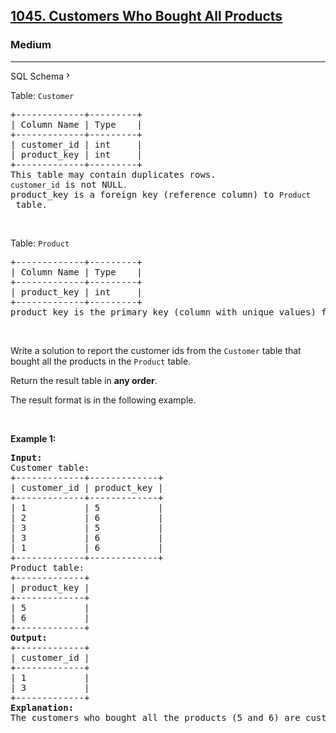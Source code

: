 <h2><a href="https://leetcode.com/problems/customers-who-bought-all-products/">1045. Customers Who Bought All Products</a></h2><h3>Medium</h3><hr><div class="sql-schema-wrapper__3VBi" style="user-select: auto;"><a class="sql-schema-link__3cEg" style="user-select: auto;">SQL Schema<svg viewBox="0 0 24 24" width="1em" height="1em" class="icon__1Md2" style="user-select: auto;"><path fill-rule="evenodd" d="M10 6L8.59 7.41 13.17 12l-4.58 4.59L10 18l6-6z" style="user-select: auto;"></path></svg></a></div><div style="user-select: auto;"><p style="user-select: auto;">Table: <code style="user-select: auto;">Customer</code></p>

<pre style="user-select: auto;">+-------------+---------+
| Column Name | Type    |
+-------------+---------+
| customer_id | int     |
| product_key | int     |
+-------------+---------+
This table may contain duplicates rows. 
<code style="user-select: auto;">customer_id</code> is not NULL<code style="user-select: auto;">.</code>
product_key is a foreign key (reference column) to <code style="user-select: auto;">Product</code> table.
</pre>

<p style="user-select: auto;">&nbsp;</p>

<p style="user-select: auto;">Table: <code style="user-select: auto;">Product</code></p>

<pre style="user-select: auto;">+-------------+---------+
| Column Name | Type    |
+-------------+---------+
| product_key | int     |
+-------------+---------+
product_key is the primary key (column with unique values) for this table.
</pre>

<p style="user-select: auto;">&nbsp;</p>

<p style="user-select: auto;">Write a solution to report the customer ids from the <code style="user-select: auto;">Customer</code> table that bought all the products in the <code style="user-select: auto;">Product</code> table.</p>

<p style="user-select: auto;">Return the result table in <strong style="user-select: auto;">any order</strong>.</p>

<p style="user-select: auto;">The&nbsp;result format is in the following example.</p>

<p style="user-select: auto;">&nbsp;</p>
<p style="user-select: auto;"><strong class="example" style="user-select: auto;">Example 1:</strong></p>

<pre style="user-select: auto;"><strong style="user-select: auto;">Input:</strong> 
Customer table:
+-------------+-------------+
| customer_id | product_key |
+-------------+-------------+
| 1           | 5           |
| 2           | 6           |
| 3           | 5           |
| 3           | 6           |
| 1           | 6           |
+-------------+-------------+
Product table:
+-------------+
| product_key |
+-------------+
| 5           |
| 6           |
+-------------+
<strong style="user-select: auto;">Output:</strong> 
+-------------+
| customer_id |
+-------------+
| 1           |
| 3           |
+-------------+
<strong style="user-select: auto;">Explanation:</strong> 
The customers who bought all the products (5 and 6) are customers with IDs 1 and 3.
</pre>
</div>